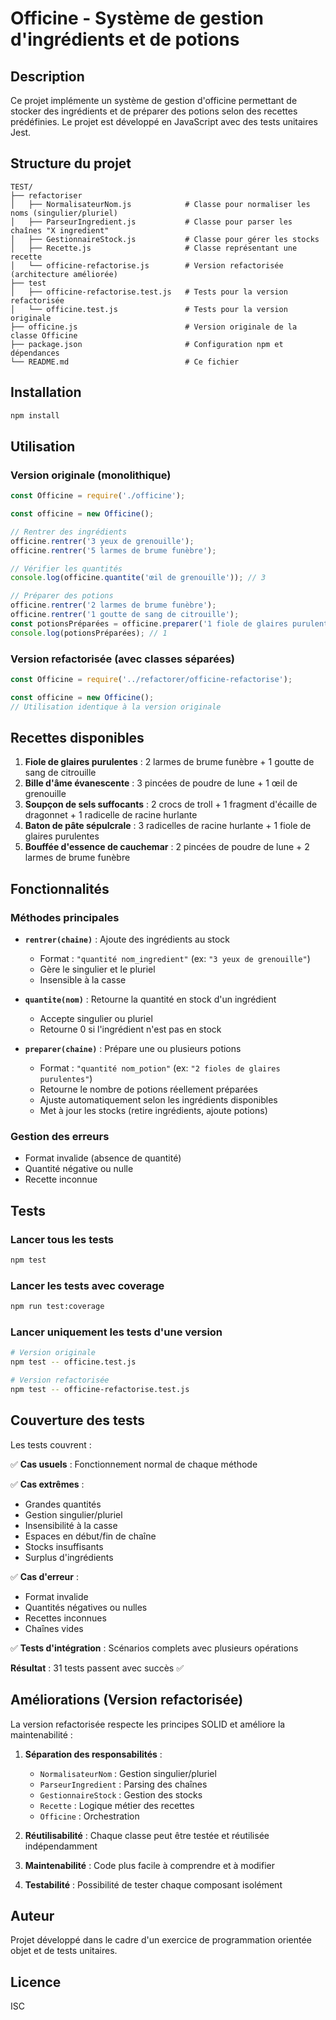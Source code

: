 # Officine - Système de gestion d'ingrédients et de potions

## Description

Ce projet implémente un système de gestion d'officine permettant de stocker des ingrédients et de préparer des potions selon des recettes prédéfinies. Le projet est développé en JavaScript avec des tests unitaires Jest.

## Structure du projet

```
TEST/
├── refactoriser
│   ├── NormalisateurNom.js            # Classe pour normaliser les noms (singulier/pluriel)
│   ├── ParseurIngredient.js           # Classe pour parser les chaînes "X ingredient"
│   ├── GestionnaireStock.js           # Classe pour gérer les stocks
│   ├── Recette.js                     # Classe représentant une recette
│   └── officine-refactorise.js        # Version refactorisée (architecture améliorée)
├── test
│   ├── officine-refactorise.test.js   # Tests pour la version refactorisée
│   └── officine.test.js               # Tests pour la version originale
├── officine.js                        # Version originale de la classe Officine
├── package.json                       # Configuration npm et dépendances
└── README.md                          # Ce fichier
```

## Installation

```bash
npm install
```

## Utilisation

### Version originale (monolithique)

```javascript
const Officine = require('./officine');

const officine = new Officine();

// Rentrer des ingrédients
officine.rentrer('3 yeux de grenouille');
officine.rentrer('5 larmes de brume funèbre');

// Vérifier les quantités
console.log(officine.quantite('œil de grenouille')); // 3

// Préparer des potions
officine.rentrer('2 larmes de brume funèbre');
officine.rentrer('1 goutte de sang de citrouille');
const potionsPréparées = officine.preparer('1 fiole de glaires purulentes');
console.log(potionsPréparées); // 1
```

### Version refactorisée (avec classes séparées)

```javascript
const Officine = require('../refactorer/officine-refactorise');

const officine = new Officine();
// Utilisation identique à la version originale
```

## Recettes disponibles

1. **Fiole de glaires purulentes** : 2 larmes de brume funèbre + 1 goutte de sang de citrouille
2. **Bille d'âme évanescente** : 3 pincées de poudre de lune + 1 œil de grenouille
3. **Soupçon de sels suffocants** : 2 crocs de troll + 1 fragment d'écaille de dragonnet + 1 radicelle de racine hurlante
4. **Baton de pâte sépulcrale** : 3 radicelles de racine hurlante + 1 fiole de glaires purulentes
5. **Bouffée d'essence de cauchemar** : 2 pincées de poudre de lune + 2 larmes de brume funèbre

## Fonctionnalités

### Méthodes principales

- **`rentrer(chaine)`** : Ajoute des ingrédients au stock
  - Format : `"quantité nom_ingredient"` (ex: `"3 yeux de grenouille"`)
  - Gère le singulier et le pluriel
  - Insensible à la casse

- **`quantite(nom)`** : Retourne la quantité en stock d'un ingrédient
  - Accepte singulier ou pluriel
  - Retourne 0 si l'ingrédient n'est pas en stock

- **`preparer(chaine)`** : Prépare une ou plusieurs potions
  - Format : `"quantité nom_potion"` (ex: `"2 fioles de glaires purulentes"`)
  - Retourne le nombre de potions réellement préparées
  - Ajuste automatiquement selon les ingrédients disponibles
  - Met à jour les stocks (retire ingrédients, ajoute potions)

### Gestion des erreurs

- Format invalide (absence de quantité)
- Quantité négative ou nulle
- Recette inconnue

## Tests

### Lancer tous les tests

```bash
npm test
```

### Lancer les tests avec coverage

```bash
npm run test:coverage
```

### Lancer uniquement les tests d'une version

```bash
# Version originale
npm test -- officine.test.js

# Version refactorisée
npm test -- officine-refactorise.test.js
```

## Couverture des tests

Les tests couvrent :

✅ **Cas usuels** : Fonctionnement normal de chaque méthode

✅ **Cas extrêmes** : 
- Grandes quantités
- Gestion singulier/pluriel
- Insensibilité à la casse
- Espaces en début/fin de chaîne
- Stocks insuffisants
- Surplus d'ingrédients

✅ **Cas d'erreur** :
- Format invalide
- Quantités négatives ou nulles
- Recettes inconnues
- Chaînes vides

✅ **Tests d'intégration** : Scénarios complets avec plusieurs opérations

**Résultat** : 31 tests passent avec succès ✅

## Améliorations (Version refactorisée)

La version refactorisée respecte les principes SOLID et améliore la maintenabilité :

1. **Séparation des responsabilités** :
   - `NormalisateurNom` : Gestion singulier/pluriel
   - `ParseurIngredient` : Parsing des chaînes
   - `GestionnaireStock` : Gestion des stocks
   - `Recette` : Logique métier des recettes
   - `Officine` : Orchestration

2. **Réutilisabilité** : Chaque classe peut être testée et réutilisée indépendamment

3. **Maintenabilité** : Code plus facile à comprendre et à modifier

4. **Testabilité** : Possibilité de tester chaque composant isolément

## Auteur

Projet développé dans le cadre d'un exercice de programmation orientée objet et de tests unitaires.

## Licence

ISC